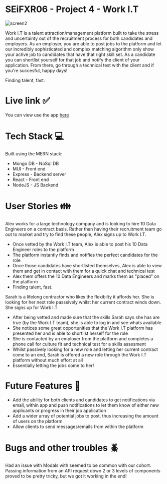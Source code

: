 # SEiFXR06 - Project 4 - Work I.T

![screen2](https://user-images.githubusercontent.com/26127452/165927311-67d8a644-1c1a-49ae-9672-47bf38cbbda2.png)

Work I.T is a talent attraction/management platform built to take the stress and uncertainty out of the recruitment process for both candidates and employers. As an employer, you are able to post jobs to the platform and let our incredibly sophisticated and complex matching algorithm only show your active job to candidates that have that right skill set.
As a candidate you can shortlist yourself for that job and notify the client of your application. From there, go through a technical test with the client and if you're succesful, happy days! 

Finding talent, fast.

# Live link :white_check_mark:
You can view use the app [here](https://immense-dawn-44556.herokuapp.com/)

# Tech Stack :computer:
Built using the MERN stack:

* Mongo DB - NoSql DB
* MUI - Front end
* Express - Backend server
* React - Front end
* NodeJS - JS Backend

# User Stories :family:
Alex works for a large technology company and is looking to hire 10 Data Engineers on a contract basis. Rather than having their recruitment team go out to market and try to find these people, Alex signs up to Work I.T.
* Once vetted by the Work I.T team, Alex is able to post his 10 Data Engineer roles to the platform
* The platform instantly finds and notifies the perfect candidates for the role
* Once those candidates have shortlisted themselves, Alex is able to view them and get in contact with them for a quick chat and technical test
* Alex them offers the 10 Data Engineers and marks them as "placed" on the platform
* Finding talent, fast.

Sarah is a lifelong contractor who likes the flexibilty it affords her. She is looking for her next role passsively whilst her current contract winds down. She signs up for Work I.T.
* After being vetted and made sure that the skills Sarah says she has are true (by the Work I.T team), she is able to log in and see whats available
* She notices some great opportunities that the Work I.T platform has presented her and is able to shortlist herself for the role
* She is contacted by an employer from the platform and completes a phone call for culture fit and technical test for a skills assesment
* Whilst passively looking for a new role and letting her current contract come to an end, Sarah is offered a new role through the Work I.T platform without much effort at all
* Essentially letting the jobs come to her!

# Future Features :crystal_ball:
* Add the ability for both clients and candidates to get notifications via email, within app and push notifications to let them know of either new applicants or progress in their job application
* Add a wider array of potential jobs to post, thus increasing the amount of users on the platform
* Allow clients to send messages/emails from within the platform

# Bugs and other troubles :beetle:
Had an issue with Modals with seemed to be common with our cohort. Passing information from an API request down 2 or 3 levels of components proved to be pretty tricky, but we got it working in the end! 
